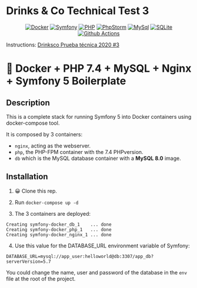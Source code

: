 # Drinks & Co Technical Test 3

<p align="center">
    <a href="https://www.docker.com/"><img src="https://img.shields.io/badge/Docker-19-blue.svg?style=flat-square&logo=docker" alt="Docker"/></a>
    <a href="https://laravel.com/"><img src="https://img.shields.io/badge/Symfony-5-red?style=flat-square&logo=symfony" alt="Symfony"/></a>
    <a href="https://www.php.net/"><img src="https://img.shields.io/badge/PHP-7-777BB4.svg?style=flat-square&logo=php" alt="PHP"/></a>
    <a href="https://www.jetbrains.com/es-es/phpstorm/?ref=steemhunt"><img src="https://img.shields.io/badge/PhpStorm-2021-000000.svg?style=flat-square&logo=phpstorm" alt="PhpStorm"/></a>
    <a href="https://www.mysql.com/"><img src="https://img.shields.io/badge/mysql-8-4479A1.svg?style=flat-square&logo=mysql" alt="MySql"/></a>
    <a href="https://www.sqlite.org/index.html"><img src="https://img.shields.io/badge/sqlite-3-003B57.svg?style=flat-square&logo=sqlite" alt="SQLite"/></a>
    <a href="#"><img src="https://img.shields.io/badge/github_actions-2088FF.svg?style=flat-square&logo=github-actions" alt="Github Actions"/></a>
</p>

Instructions: [Drinksco Prueba técnica 2020 #3](./Drinksco-Pruebatécnica2020#3.pdf)

# 🐳 Docker + PHP 7.4 + MySQL + Nginx + Symfony 5 Boilerplate

## Description

This is a complete stack for running Symfony 5 into Docker containers using docker-compose tool.

It is composed by 3 containers:

- `nginx`, acting as the webserver.
- `php`, the PHP-FPM container with the 7.4 PHPversion.
- `db` which is the MySQL database container with a **MySQL 8.0** image.

## Installation

1. 😀 Clone this rep.

2. Run `docker-compose up -d`

3. The 3 containers are deployed: 

```
Creating symfony-docker_db_1    ... done
Creating symfony-docker_php_1   ... done
Creating symfony-docker_nginx_1 ... done
```

4. Use this value for the DATABASE_URL environment variable of Symfony:

```
DATABASE_URL=mysql://app_user:helloworld@db:3307/app_db?serverVersion=5.7
```

You could change the name, user and password of the database in the `env` file at the root of the project.

